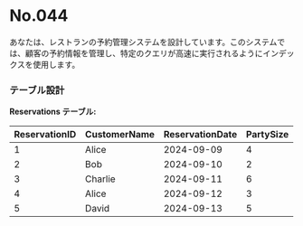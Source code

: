 # No.044

あなたは、レストランの予約管理システムを設計しています。このシステムでは、顧客の予約情報を管理し、特定のクエリが高速に実行されるようにインデックスを使用します。

### テーブル設計

**Reservations テーブル:**

| ReservationID | CustomerName | ReservationDate | PartySize |
|---------------|--------------|-----------------|-----------|
| 1             | Alice        | 2024-09-09      | 4         |
| 2             | Bob          | 2024-09-10      | 2         |
| 3             | Charlie      | 2024-09-11      | 6         |
| 4             | Alice        | 2024-09-12      | 3         |
| 5             | David        | 2024-09-13      | 5         |
